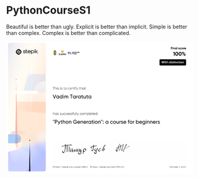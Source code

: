 # PythonCourseS1
  Beautiful is better than ugly.
Explicit is better than implicit.
Simple is better than complex.
Complex is better than complicated.

![Certificate](https://github.com/modemobpsycho/PythonCourseS1/blob/master/aa34c3f14b0a0479278fff7e2be3066a10b5bdb4.png)
